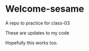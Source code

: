 # Welcome-sesame

A repo to practice for class-03

These are updates to my code

Hopefully this works too.

